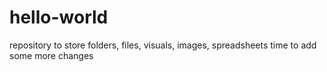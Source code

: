 # hello-world
repository to store folders, files, visuals, images, spreadsheets
time to add some more changes
